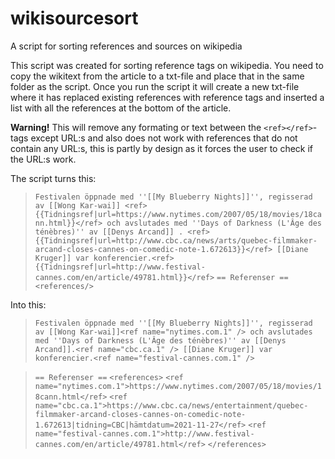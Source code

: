 # wikisourcesort
 A script for sorting references and sources on wikipedia

This script was created for sorting reference tags on wikipedia. You need to copy the wikitext from the article to a txt-file and place that in the same folder as the script. Once you run the script it will create a new txt-file where it has replaced existing references with reference tags and inserted a list with all the references at the bottom of the article.

**Warning!** This will remove any formating or text between the `<ref></ref>`-tags except URL:s and also does not work with references that do not contain any URL:s, this is partly by design as it forces the user to check if the URL:s work.


The script turns this:
>`Festivalen öppnade med ''[[My Blueberry Nights]]'', regisserad av [[Wong Kar-wai]] <ref>{{Tidningsref|url=https://www.nytimes.com/2007/05/18/movies/18cann.html}}</ref> och avslutades med ''Days of Darkness (L'Âge des ténèbres)'' av [[Denys Arcand]] . <ref>{{Tidningsref|url=http://www.cbc.ca/news/arts/quebec-filmmaker-arcand-closes-cannes-on-comedic-note-1.672613}}</ref> [[Diane Kruger]] var konferencier.<ref>{{Tidningsref|url=http://www.festival-cannes.com/en/article/49781.html}}</ref>`
>`== Referenser ==`
>`<references/>`

Into this:

>`Festivalen öppnade med ''[[My Blueberry Nights]]'', regisserad av [[Wong Kar-wai]]<ref name="nytimes.com.1" /> och avslutades med ''Days of Darkness (L'Âge des ténèbres)'' av [[Denys Arcand]].<ref name="cbc.ca.1" /> [[Diane Kruger]] var konferencier.<ref name="festival-cannes.com.1" />`

>`== Referenser ==`
>`<references>`
>`<ref name="nytimes.com.1">https://www.nytimes.com/2007/05/18/movies/18cann.html</ref>`
>`<ref name="cbc.ca.1">https://www.cbc.ca/news/entertainment/quebec-filmmaker-arcand-closes-cannes-on-comedic-note-1.672613|tidning=CBC|hämtdatum=2021-11-27</ref>`
>`<ref name="festival-cannes.com.1">http://www.festival-cannes.com/en/article/49781.html</ref>`
>`</references>`